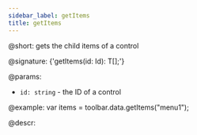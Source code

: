 ```yaml
---
sidebar_label: getItems
title: getItems
---          
```


@short: gets the child items of a control

@signature: {'getItems(id: Id): T[];'}

@params:
- `id: string` - the ID of a control

@example:
var items = toolbar.data.getItems("menu1");

@descr:
